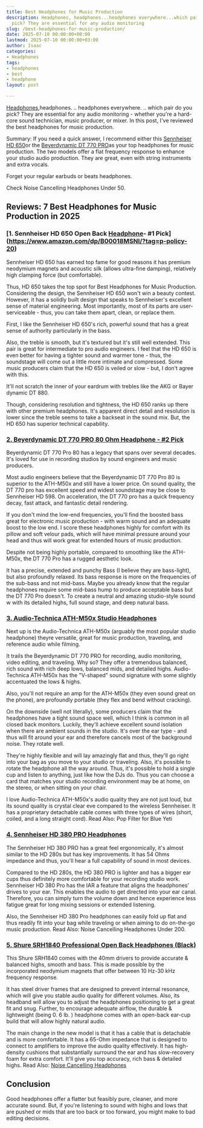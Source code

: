 ```yaml
---
title: Best Headphones for Music Production
description: Headphones, headphones...headphones everywhere...which pair do you 
  pick? They are essential for any audio monitoring
slug: /best-headphones-for-music-production/
date: 2025-07-10 00:00:00+00:00
lastmod: 2025-07-10 00:00:00+03:00
author: Isaac
categories:
- Headphones
tags:
- headphones
- best
- headphone
layout: post

---
```

[Headphones](https://pestpolicy.com/best-dj-headphones/),headphones. .. headphones everywhere. .. which pair do you pick? They are essential for any audio monitoring - whether you're a hard-core sound technician, music producer, or mixer. In this post, I've reviewed the best headphones for music production.

Summary: If you need a quick answer, I recommend either this [Sennheiser HD 650](https://www.amazon.com/dp/B00018MSNI/?tag=p-policy-20)or the [Beyerdynamic DT 770 PRO](https://www.amazon.com/dp/B0016MNAAI/?tag=p-policy-20)as your top headphones for music production. The two models offer a flat frequency response to enhance your studio audio production. They are great, even with string instruments and extra vocals.

Forget your regular earbuds or beats headphones.

Check Noise Cancelling Headphones Under 50.

##  Reviews: 7 Best Headphones for Music Production in 2025

###  [1. Sennheiser HD 650 Open Back [Headphone](https://pestpolicy.com/best-headphones-for-guitar-amps/)- #1 Pick](https://www.amazon.com/dp/B00018MSNI/?tag=p-policy-20)

Sennheiser HD 650 has earned top fame for good reasons it has premium neodymium magnets and acoustic silk (allows ultra-fine damping), relatively high clamping force (but comfortable).

Thus, HD 650 takes the top spot for Best Headphones for Music Production. Considering the design, the Sennheiser HD 650 won't win a beauty contest. However, it has a solidly built design that speaks to Sennheiser's excellent sense of material engineering. Most importantly, most of its parts are user-serviceable - thus, you can take them apart, clean, or replace them.

First, I like the Sennheiser HD 650's rich, powerful sound that has a great sense of authority particularly in the bass.

Also, the treble is smooth, but it's textured but it's still well extended. This pair is great for intermediate to pro audio engineers. I feel that the HD 650 is even better for having a tighter sound and warmer tone - thus, the soundstage will come out a little more intimate and compressed. Some music producers claim that the HD 650 is veiled or slow - but, I don't agree with this.

It'll not scratch the inner of your eardrum with trebles like the AKG or Bayer dynamic DT 880.

Though, considering resolution and tightness, the HD 650 ranks up there with other premium headphones. It's apparent direct detail and resolution is lower since the treble seems to take a backseat in the sound mix. But, the HD 650 has superior technical capability.

###  [2. Beyerdynamic DT 770 PRO 80 Ohm Headphone - #2 Pick](https://www.amazon.com/dp/B0016MNAAI/?tag=p-policy-20)

Beyerdynamic DT 770 Pro 80 has a legacy that spans over several decades. It's loved for use in recording studios by sound engineers and music producers.

Most audio engineers believe that the Beyerdynamic DT 770 Pro 80 is superior to the ATH-M50x and still have a lower price. On sound quality, the DT 770 pro has excellent speed and widest soundstage may be close to Sennheiser HD 598. On acceleration, the DT 770 pro has a quick frequency decay, fast attack, and fantastic detail rendering.

If you don't mind the low-end frequencies, you'll find the boosted bass great for electronic music production - with warm sound and an adequate boost to the low end. I score these headphones highly for comfort with its pillow and soft velour pads, which will have minimal pressure around your head and thus will work great for extended hours of music production.

Despite not being highly portable, compared to smoothing like the ATH-M50x, the DT 770 Pro has a rugged aesthetic look.

It has a precise, extended and punchy Bass (I believe they are bass-light), but also profoundly relaxed. Its bass response is more on the frequencies of the sub-bass and not mid-bass. Maybe you already know that the regular headphones require some mid-bass hump to produce acceptable bass but the DT 770 Pro doesn't. To create a neutral and amazing studio-style sound w with its detailed highs, full sound stage, and deep natural bass.

###  [3. Audio-Technica ATH-M50x Studio Headphones](https://www.amazon.com/dp/B00HVLUR86/?tag=p-policy-20)

Next up is the Audio-Technica ATH-M50x (arguably the most popular studio headphone) theyre versatile, great for music production, traveling, and reference audio while filming.

It trails the Beyerdynamic DT 770 PRO for recording, audio monitoring, video editing, and traveling. Why so? They offer a tremendous balanced, rich sound with rich deep lows, balanced mids, and detailed highs. Audio-Technica ATH-M50x has the "V-shaped" sound signature with some slightly accentuated the lows & highs.

Also, you'll not require an amp for the ATH-M50x (they even sound great on the phone), are profoundly portable (they flex and bend without cracking).

On the downside (well not literally), some producers claim that the headphones have a tight sound space well, which I think is common in all closed back monitors. Luckily, they'll achieve excellent sound isolation when there are ambient sounds in the studio. It's over the ear type - and thus will fit around your ear and therefore cancels most of the background noise. They rotate well.

They're highly flexible and will lay amazingly flat and thus, they'll go right into your bag as you move to your studio or traveling. Also, it's possible to rotate the headphone all the way around. Thus, it's possible to hold a single cup and listen to anything, just like how the DJs do. Thus you can choose a card that matches your studio recording environment may be at home, on the stereo, or when sitting on your chair.

I love Audio-Technica ATH-M50x's audio quality they are not just loud, but its sound quality is crystal clear eve compared to the wireless Sennheiser. It has a proprietary detachable cable comes with three types of wires (short, coiled, and a long straight cord). Read Also: Pop Filter for Blue Yeti

###  [4. Sennheiser HD 380 PRO Headphones](https://www.amazon.com/dp/B001UE6I0G/?tag=p-policy-20)

The Sennheiser HD 380 PRO has a great feel ergonomically, it's almost similar to the HD 280s but has key improvements. It has 54 Ohms impedance and thus, you'll hear a full capability of sound in most devices.

Compared to the HD 280s, the HD 380 PRO is lighter and has a bigger ear cups thus definitely more comfortable for your recording studio work. Sennheiser HD 380 Pro has the IAR a feature that aligns the headphones' drives to your ear. This enables the audio to get directed into your ear canal. Therefore, you can simply turn the volume down and hence experience less fatigue great for long mixing sessions or extended listening.

Also, the Sennheiser HD 380 Pro headphones can easily fold up flat and thus readily fit into your bag while traveling or when aiming to do on-the-go music production. Read Also: Noise Cancelling Headphones Under 200.

###  [5. Shure SRH1840 Professional Open Back Headphones (Black)](https://www.amazon.com/dp/B0073A4FM4/?tag=p-policy-20)

This Shure SRH1840 comes with the 40mm drivers to provide accurate & balanced highs, smooth and bass. This is made possible by the incorporated neodymium magnets that offer between 10 Hz-30 kHz frequency response.

It has steel driver frames that are designed to prevent internal resonance, which will give you stable audio quality for different volumes. Also, its headband will allow you to adjust the headphones positioning to get a great fit and snug. Further, to encourage adequate airflow, the durable & lightweight (being 0. 6 lb. ) headphone comes with an open-back ear-cup build that will allow highly natural audio.

The main change in the new model is that it has a cable that is detachable and is more comfortable. It has a 65-Ohm impedance that is designed to connect to amplifiers to improve the audio quality effectively. It has high-density cushions that substantially surround the ear and has slow-recovery foam for extra comfort. It'll give you top accuracy, rich bass & detailed highs. Read Also: [Noise Cancelling Headphones](https://pestpolicy.com/best-noise-cancelling-headphones/)

##  Conclusion

Good headphones offer a flatter but feasibly pure, cleaner, and more accurate sound. But, if you're listening to sound with highs and lows that are pushed or mids that are too back or too forward, you might make to bad editing decisions.